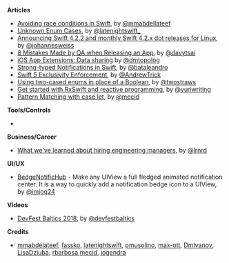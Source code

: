 **Articles**

* [Avoiding race conditions in Swift](https://medium.com/swiftcairo/avoiding-race-conditions-in-swift-9ccef0ec0b26), by [@mmabdellateef](https://twitter.com/mmabdellateef)
* [Unknown Enum Cases](https://www.latenightswift.com/2019/02/04/unknown-enum-cases/), by [@latenightswift_](https://twitter.com/latenightswift_)
* [Announcing Swift 4.2.2 and monthly Swift 4.2.x dot releases for Linux](https://forums.swift.org/t/announcing-swift-4-2-2-and-monthly-swift-4-2-x-dot-releases-for-linux/20148), by [@johannesweiss](https://twitter.com/johannesweiss)
* [8 Mistakes Made by QA when Releasing an App](https://appmanager.io/blog/tips-and-tricks/8-mistakes-made-by-qa-when-releasing-an-app/), by [@davytsai](https://twitter.com/davytsai)
* [iOS App Extensions: Data sharing](https://dmtopolog.com/ios-app-extensions-data-sharing/) by [@dmtopolog](https://twitter.com/dmtopolog)
* [Strong-typed Notifications in Swift](https://medium.com/flawless-app-stories/strong-typed-notifications-in-swift-a5de8f7f58e0), by [@bataleandro](https://twitter.com/bataleandro)
* [Swift 5 Exclusivity Enforcement](https://swift.org/blog/swift-5-exclusivity/), by [@AndrewTrick](https://twitter.com/AndrewTrick)
* [Using two-cased enums in place of a Boolean](https://www.hackingwithswift.com/articles/172/using-two-cased-enums-in-place-of-a-boolean), by [@twostraws](https://twitter.com/twostraws)
* [Get started with RxSwift and reactive programming](https://agostini.tech/2019/02/04/get-started-with-rxswift-and-reactive-programming/), by [@yuriwriting](https://twitter.com/yuriwriting)
* [Pattern Matching with case let](https://mecid.github.io/2019/02/06/pattern-matching-with-case-let/), by [@mecid](https://twitter.com/mecid)

**Tools/Controls**

* 

**Business/Career**

* [What we've learned about hiring engineering managers](https://circleci.com/blog/what-we-ve-learned-about-hiring-engineering-managers/), by [@lrnrd](https://twitter.com/lrnrd)

**UI/UX**

* [BedgeNotificHub](https://github.com/jogendra/BedgeNotificHub) - Make any UIView a full fledged animated notification center. It is a way to quickly add a notification bedge icon to a UIView, by [@imjog24](https://twitter.com/imjog24)

**Videos**

* [DevFest Baltics 2018](https://www.youtube.com/playlist?reload=9&list=PLCH-unMwtd7aJ6RJm9LGjqP45c9GXnIM2), by [@devfestbaltics](https://twitter.com/devfestbaltics)

**Credits**

* [mmabdelateef](https://github.com/mmabdelateef), [fassko](https://github.com/fassko), [latenightswift](https://github.com/latenightswift), [pmusolino](https://github.com/pmusolino), [max-ott](https://github.com/max-ott), [DmIvanov](https://github.com/DmIvanov), [LisaDziuba](https://github.com/lisadziuba), [rbarbosa](https://github.com/rbarbosa),[mecid](https://github.com/mecid), [jogendra](https://github.com/jogendra)
